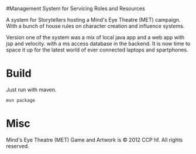 #Management System for Servicing Roles and Resources 

A system for Storytellers hosting a Mind's Eye Theatre (MET) campaign.
With a bunch of house rules on character creation and influence systems.

Version one of the system was a mix of local java app and a web app with jsp and velocity. 
with a ms access database in the backend.
It is now time to space it up for the latest world of ever connected laptops and spartphones.




# Build
Just run with maven.

`mvn package`
    
# Misc
Mind's Eye Theatre (MET) Game and Artwork is © 2012 CCP hf. All rights reserved.
